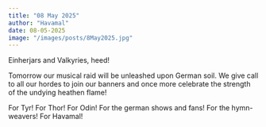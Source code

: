 ```yaml
---
title: "08 May 2025"
author: "Havamal"
date: 08-05-2025
image: "/images/posts/8May2025.jpg"
---
```


Einherjars and Valkyries, heed!

Tomorrow our musical raid will be unleashed upon German soil. We give call to all our hordes to join our banners and once more celebrate the strength of the undying heathen flame!

For Tyr! For Thor! For Odin! For the german shows and fans! For the hymn-weavers! For Havamal!
